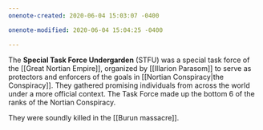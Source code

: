 ```yaml
---
onenote-created: 2020-06-04 15:03:07 -0400

onenote-modified: 2020-06-04 15:04:25 -0400

---
```


The **Special Task Force Undergarden** (STFU) was a special task force of the [[Great Nortian Empire]], organized by [[Illarion Parasom]] to serve as protectors and enforcers of the goals in [[Nortian Conspiracy|the Conspiracy]]. They gathered promising individuals from across the world under a more official context. The Task Force made up the bottom 6 of the ranks of the Nortian Conspiracy.

They were soundly killed in the [[Burun massacre]].
